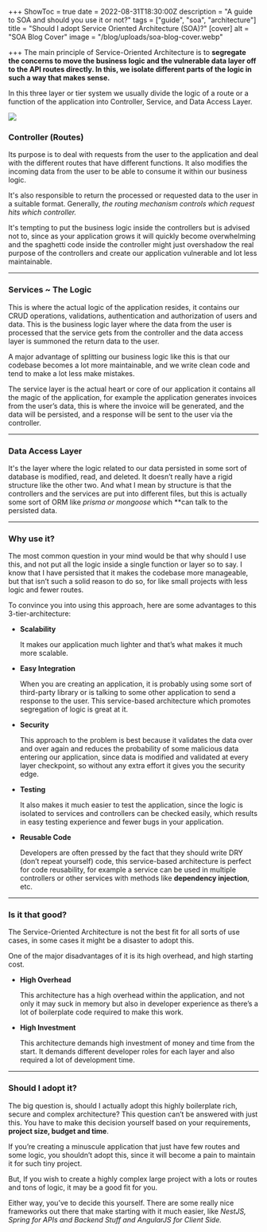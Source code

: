 +++
ShowToc = true
date = 2022-08-31T18:30:00Z
description = "A guide to SOA and should you use it or not?"
tags = ["guide", "soa", "architecture"]
title = "Should I adopt Service Oriented Architecture (SOA)?"
[cover]
alt = "SOA Blog Cover"
image = "/blog/uploads/soa-blog-cover.webp"

+++
The main principle of Service-Oriented Architecture is to **segregate the concerns to move the business logic and the vulnerable data layer off to the API routes directly. In this, we isolate different parts of the logic in such a way that makes sense.**

In this three layer or tier system we usually divide the logic of a route or a function of the application into Controller, Service, and Data Access Layer.

![](/blog/uploads/soa_architecture.webp)

### Controller (Routes)

Its purpose is to deal with requests from the user to the application and deal with the different routes that have different functions. It also modifies the incoming data from the user to be able to consume it within our business logic.

It's also responsible to return the processed or requested data to the user in a suitable format. Generally, _the routing mechanism controls which request hits which controller._

It's tempting to put the business logic inside the controllers but is advised not to, since as your application grows it will quickly become overwhelming and the spaghetti code inside the controller might just overshadow the real purpose of the controllers and create our application vulnerable and lot less maintainable.

***

### Services \~ The Logic

This is where the actual logic of the application resides, it contains our CRUD operations, validations, authentication and authorization of users and data. This is the business logic layer where the data from the user is processed that the service gets from the controller and the data access layer is summoned the return data to the user.

A major advantage of splitting our business logic like this is that our codebase becomes a lot more maintainable, and we write clean code and tend to make a lot less make mistakes.

The service layer is the actual heart or core of our application it contains all the magic of the application, for example the application generates invoices from the user’s data, this is where the invoice will be generated, and the data will be persisted, and a response will be sent to the user via the controller.

***

### Data Access Layer

It's the layer where the logic related to our data persisted in some sort of database is modified, read, and deleted. It doesn’t really have a rigid structure like the other two. And what I mean by structure is that the controllers and the services are put into different files, but this is actually some sort of ORM like _prisma or mongoose_ which **can talk to the persisted data.

***

### Why use it?

The most common question in your mind would be that why should I use this, and not put all the logic inside a single function or layer so to say. I know that I have persisted that it makes the codebase more manageable, but that isn’t such a solid reason to do so, for like small projects with less logic and fewer routes.

To convince you into using this approach, here are some advantages to this 3-tier-architecture:

* **Scalability**

  It makes our application much lighter and that’s what makes it much more scalable.
* **Easy Integration**

  When you are creating an application, it is probably using some sort of third-party library or is talking to some other application to send a response to the user. This service-based architecture which promotes segregation of logic is great at it.
* **Security**

  This approach to the problem is best because it validates the data over and over again and reduces the probability of some malicious data entering our application, since data is modified and validated at every layer checkpoint, so without any extra effort it gives you the security edge.
* **Testing**

  It also makes it much easier to test the application, since the logic is isolated to services and controllers can be checked easily, which results in easy testing experience and fewer bugs in your application.
* **Reusable Code**

  Developers are often pressed by the fact that they should write DRY (don’t repeat yourself) code, this service-based architecture is perfect for code reusability, for example a service can be used in multiple controllers or other services with methods like **dependency injection**, etc.

***

### Is it that good?

The Service-Oriented Architecture is not the best fit for all sorts of use cases, in some cases it might be a disaster to adopt this.

One of the major disadvantages of it is its high overhead, and high starting cost.

* **High Overhead**

  This architecture has a high overhead within the application, and not only it may suck in memory but also in developer experience as there’s a lot of boilerplate code required to make this work.
* **High Investment**

  This architecture demands high investment of money and time from the start. It demands different developer roles for each layer and also required a lot of development time.

***

### Should I adopt it?

The big question is, should I actually adopt this highly boilerplate rich, secure and complex architecture? This question can’t be answered with just this. You have to make this decision yourself based on your requirements, **project size, budget and time**.

If you’re creating a minuscule application that just have few routes and some logic, you shouldn’t adopt this, since it will become a pain to maintain it for such tiny project.

But, If you wish to create a highly complex large project with a lots or routes and tons of logic, it may be a good fit for you.

Either way, you’ve to decide this yourself. There are some really nice frameworks out there that make starting with it much easier, like _NestJS, Spring for APIs and Backend Stuff and AngularJS for Client Side._